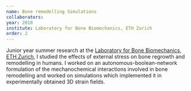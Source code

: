 ```yaml
---
name: Bone remodelling Simulations
collaborators: 
year: 2018
institute: Laboratory for Bone Biomechanics, ETH Zurich
order: 2
---
```

Junior year summer research at the [Laboratory for Bone Biomechanics, ETH Zurich](https://www.bone.ethz.ch), I studied the effects of external stress on bone regrowth and remodelling in humans. I worked on an autonomous-boolean-network formulation of the mechanochemical interactions involved in bone remodelling and worked on simulations which implemented it in experimentally obtained 3D strain fields.